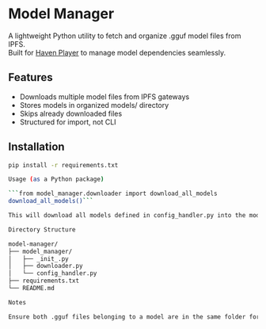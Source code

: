 # Model Manager

A lightweight Python utility to fetch and organize .gguf model files from IPFS.  
Built for [Haven Player](https://github.com/haven-hvn/haven-player) to manage model dependencies seamlessly.

## Features

- Downloads multiple model files from IPFS gateways
- Stores models in organized models/ directory
- Skips already downloaded files
- Structured for import, not CLI

## Installation

```bash
pip install -r requirements.txt

Usage (as a Python package)

```from model_manager.downloader import download_all_models
download_all_models()```

This will download all models defined in config_handler.py into the models/ directory.

Directory Structure

model-manager/
├── model_manager/
│   ├── _init_.py
│   ├── downloader.py
│   └── config_handler.py
├── requirements.txt
└── README.md

Notes

Ensure both .gguf files belonging to a model are in the same folder for LM Studio to load them properly.
